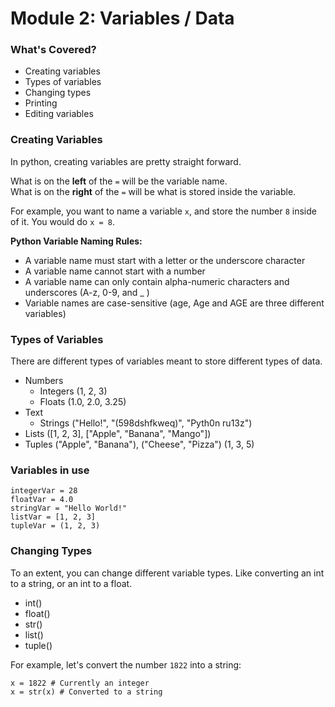 # Module 2: Variables / Data
### What's Covered?
- Creating variables
- Types of variables
- Changing types
- Printing
- Editing variables

### Creating Variables
In python, creating variables are pretty straight forward.  
  
What is on the __left__ of the `=` will be the variable name.  
What is on the __right__ of the `=` will be what is stored inside the variable.

For example, you want to name a variable `x`, and store the number `8` inside of it. You would do `x = 8`.  

**Python Variable Naming Rules:**
- A variable name must start with a letter or the underscore character
- A variable name cannot start with a number
- A variable name can only contain alpha-numeric characters and underscores (A-z, 0-9, and _ )
- Variable names are case-sensitive (age, Age and AGE are three different variables)

### Types of Variables
There are different types of variables meant to store different types of data.
- Numbers
  - Integers (1, 2, 3)
  - Floats (1.0, 2.0, 3.25)
- Text
  - Strings ("Hello!", "(598dshfkweq)", "Pyth0n ru13z")
- Lists ([1, 2, 3], ["Apple", "Banana", "Mango"])
- Tuples ("Apple", "Banana"), ("Cheese", "Pizza") (1, 3, 5)

### Variables in use
```
integerVar = 28
floatVar = 4.0
stringVar = "Hello World!"
listVar = [1, 2, 3]
tupleVar = (1, 2, 3)
```

### Changing Types
To an extent, you can change different variable types. Like converting an int to a string, or an int to a float. 
- int()
- float()
- str()
- list()
- tuple()

For example, let's convert the number `1822` into a string:
```
x = 1822 # Currently an integer
x = str(x) # Converted to a string
```
